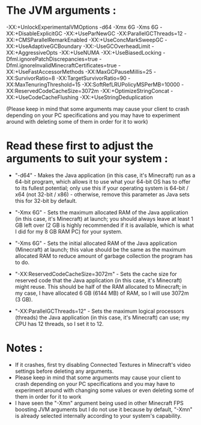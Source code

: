 # The JVM arguments :
-XX:+UnlockExperimentalVMOptions -d64 -Xmx 6G -Xms 6G -XX:+DisableExplicitGC -XX:+UseParNewGC -XX:ParallelGCThreads=12 -XX:+CMSParallelRemarkEnabled -XX:+UseConcMarkSweepGC -XX:+UseAdaptiveGCBoundary -XX:-UseGCOverheadLimit -XX:+AggressiveOpts -XX:+UseNUMA -XX:+UseBiasedLocking -Dfml.ignorePatchDiscrepancies=true -Dfml.ignoreInvalidMinecraftCertificates=true -XX:+UseFastAccessorMethods -XX:MaxGCPauseMillis=25  -XX:SurvivorRatio=8 -XX:TargetSurvivorRatio=90 -XX:MaxTenuringThreshold=15 -XX:SoftRefLRUPolicyMSPerMB=10000 -XX:ReservedCodeCacheSize=3072m -XX:+OptimizeStringConcat -XX:+UseCodeCacheFlushing -XX:+UseStringDeduplication

(Please keep in mind that some arguments may cause your client to crash depending on your PC specifications and you may have to experiment around with deleting some of them in order for it to work)

# Read these first to adjust the arguments to suit your system :

- "-d64" - Makes the Java application (in this case, it's Minecraft) run as a 64-bit program, which allows it to use what your 64-bit OS has to offer to its fullest potential; only use this if your operating system is 64-bit / x64 (not 32-bit / x86) - otherwise, remove this parameter as Java sets this for 32-bit by default.

- "-Xmx 6G" - Sets the maximum allocated RAM of the Java application (in this case, it's Minecraft) at launch; you should always leave at least 1 GB left over (2 GB is highly recommended if it is available, which is what I did for my 8 GB RAM PC) for your system.

- "-Xms 6G" - Sets the initial allocated RAM of the Java application (Minecraft) at launch; this value should be the same as the maximum allocated RAM to reduce amount of garbage collection the program has to do.

- "-XX:ReservedCodeCacheSize=3072m" - Sets the cache size for reserved code that the Java application (in this case, it's Minecraft) might reuse. This should be half of the RAM allocated to Minecraft; in my case, I have allocated 6 GB (6144 MB) of RAM, so I will use 3072m (3 GB).

- "-XX:ParallelGCThreads=12" - Sets the maximum logical processors (threads) the Java application (in this case, it's Minecraft) can use; my CPU has 12 threads, so I set it to 12.

# Notes :
- If it crashes, first try disabling Connected Textures in Minecraft's video settings before deleting any arguments.
- Please keep in mind that some arguments may cause your client to crash depending on your PC specifications and you may have to experiment around with changing some values or even deleting some of them in order for it to work
- I have seen the "-Xmn" argument being used in other Minecraft FPS boosting JVM arguments but I do not use it because by default, "-Xmn" is already selected internally according to your system's capability.
